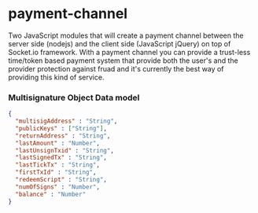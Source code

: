 # payment-channel

Two JavaScript modules that will create a payment channel between the server side (nodejs) and the client side (JavaScript jQuery) on top of Socket.io framework. With a payment channel you can provide a trust-less time/token based payment system that provide both the user's and the provider protection against fruad and it's currently the best way of providing this kind of service.

### Multisignature Object Data model

```json
{
  "multisigAddress" : "String",
  "publicKeys" : ["String"], 
  "returnAddress" : "String", 
  "lastAmount" : "Number",
  "lastUnsignTxid" : "String",
  "lastSignedTx" : "String",
  "lastTickTx" : "String",
  "firstTxId" : "String",
  "redeemScript" : "String",
  "numOfSigns" : "Number",
  "balance" : "Number"
}
```